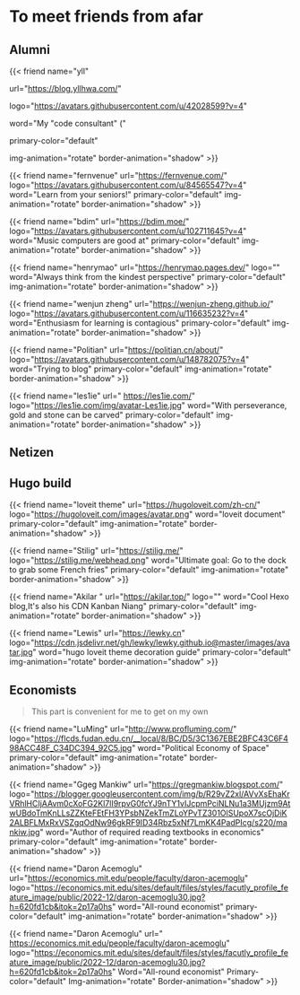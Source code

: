 # To meet friends from afar


## Alumni

{{< friend   name="yll"    

url="https://blog.yllhwa.com/"    

logo="https://avatars.githubusercontent.com/u/42028599?v=4"   

 word="My \"code consultant\" ("    

primary-color="default"   

img-animation="rotate"    border-animation="shadow"  >}}


{{< friend   name="fernvenue"
    url="https://fernvenue.com/"
    logo="https://avatars.githubusercontent.com/u/84565547?v=4"
    word="Learn from your seniors!"
    primary-color="default"
    img-animation="rotate"
    border-animation="shadow"  >}}



{{< friend   name="bdim"
    url="https://bdim.moe/"
    logo="https://avatars.githubusercontent.com/u/102711645?v=4"
    word="Music computers are good at"
    primary-color="default"
    img-animation="rotate"
    border-animation="shadow"  >}}



{{< friend   name="henrymao"
    url="https://henrymao.pages.dev/"
    logo=""
    word="Always think from the kindest perspective"
    primary-color="default"
    img-animation="rotate"
    border-animation="shadow"  >}}



{{< friend   name="wenjun zheng"
    url="https://wenjun-zheng.github.io/"
    logo="https://avatars.githubusercontent.com/u/116635232?v=4"
    word="Enthusiasm for learning is contagious"
    primary-color="default"
    img-animation="rotate"
    border-animation="shadow"  >}}

{{< friend   name="Politian"
    url="https://politian.cn/about/"
    logo="https://avatars.githubusercontent.com/u/148782075?v=4"
    word="Trying to blog"
    primary-color="default"
    img-animation="rotate"
    border-animation="shadow"  >}}

{{< friend   name="les1ie"
    url=" https://les1ie.com/"
    logo="https://les1ie.com/img/avatar-Les1ie.jpg"
    word="With perseverance, gold and stone can be carved"
    primary-color="default"
    img-animation="rotate"
    border-animation="shadow"  >}}
## Netizen

##  Hugo build

{{< friend  name="loveit theme"
url="https://hugoloveit.com/zh-cn/"
logo="https://hugoloveit.com/images/avatar.png"
word="loveit document"
    primary-color="default"
    img-animation="rotate"
    border-animation="shadow"  >}}

{{< friend   name="Stilig"
    url="https://stilig.me/"
    logo="https://stilig.me/webhead.png"
    word="Ultimate goal: Go to the dock to grab some French fries"
    primary-color="default"
    img-animation="rotate"
    border-animation="shadow"  >}}



{{< friend   name="Akilar "
    url="https://akilar.top/"
    logo=""
    word="Cool Hexo blog,It's also his CDN Kanban Niang"
    primary-color="default"
    img-animation="rotate"
    border-animation="shadow"  >}}

{{< friend  name="Lewis"
url="https://lewky.cn"
logo="https://cdn.jsdelivr.net/gh/lewky/lewky.github.io@master/images/avatar.jpg"
word="hugo loveit theme decoration guide"
    primary-color="default"
    img-animation="rotate"
    border-animation="shadow"  >}}


## Economists

>This part is convenient for me to get on my own

{{< friend  name="LuMing"
url="http://www.profluming.com/"
logo="https://flcds.fudan.edu.cn/__local/8/BC/D5/3C1367EBE2BFC43C6F498ACC48F_C34DC394_92C5.jpg"
word="Political Economy of Space"
    primary-color="default"
    img-animation="rotate"
    border-animation="shadow"  >}}

{{< friend  name="Ggeg Mankiw"
url="https://gregmankiw.blogspot.com/"
logo="https://blogger.googleusercontent.com/img/b/R29vZ2xl/AVvXsEhaKrVRhlHCIjAAvm0cXoFG2Kl7lI9rpvG0fcYJ9nTY1vIJcpmPciNLNu1a3MUjzm9AtwUBdoTmKnLLsZZKteFEtFH3YPsbNZekTmZLoYPvTZ301OlSUpoX7scOjDiK2ALBFLMxRxVSZgqOdNw96gkRF9ID34Rbz5xNf7LmKK4PadPIcg/s220/mankiw.jpg"
word="Author of required reading textbooks in economics"
    primary-color="default"
    img-animation="rotate"
    border-animation="shadow"  >}}

{{< friend  name="Daron Acemoglu"
url="https://economics.mit.edu/people/faculty/daron-acemoglu"
logo="https://economics.mit.edu/sites/default/files/styles/facutly_profile_feature_image/public/2022-12/daron-acemoglu30.jpg?h=620fd1cb&itok=2p17a0hs"
word="All-round economist"
    primary-color="default"
    img-animation="rotate"
    border-animation="shadow"  >}}

{{< friend  name="Daron Acemoglu"
url=" https://economics.mit.edu/people/faculty/daron-acemoglu"
logo="https://economics.mit.edu/sites/default/files/styles/facutly_profile_feature_image/public/2022-12/daron-acemoglu30.jpg?h=620fd1cb&itok=2p17a0hs"
Word="All-round economist"
    Primary-color="default"
    Img-animation="rotate"
    Border-animation="shadow"  >}}
